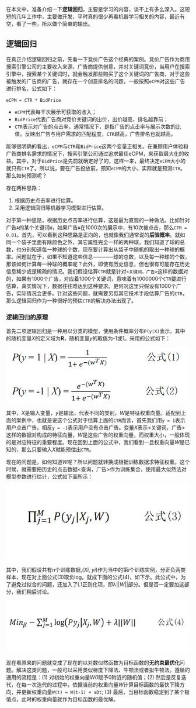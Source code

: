 在本文中，准备介绍一下**逻辑回归**，主要是学习的内容，谈不上有多么深入。这短短的几年工作中，主要做开发，平时真的很少再看机器学习相关的内容，最近有空，看了一些，所以做个简单的输出。

## 逻辑回归
在真正介绍逻辑回归之前，先看一下竞价广告这个经典的案例。竞价广告作为商用搜索引擎公司的主要收入来源，广告商提供创意，并对关键词竞价，当用户在搜索引擎中，搜索某个关键词时，就会触发那些购买了这个关键词的广告商，对于这些被触发的广告商的广告，就存在一个创意排名的问题，一般按照`eCPM`对这些广告进行排名，公式如下：

    eCPM = CTR * BidPrice
  * `eCPM`代表每千次展示可获取的收入；
  * `BidPrice`代表广告商对竞价关键词的出价，出价越高，排名越靠前；
  * `CTR`表示对广告的点击率，通常情况下，是指广告的点击率与展示次数的比值。反映出广告与用户需求的匹配程度，`CTR`越高，广告排名也就越高。

能够很明确的看出，`eCPM`与`CTR`和`BidPrice`这两个变量正相关。在兼顾用户体验和广告商排名需求的情况下，搜索引擎公司通过追求最佳eCPM，来获取最大化的收益。其中，对于`BidPrice`是先前就确定好了的，这样一来，最终决定`eCPM`大小的就只有`CTR`了。所以说，要在广告投放前，预知`eCPM`的大小，实际就是预测`CTR`。那么如何预测呢？

存在两种思路：
1. 根据历史点击率进行估算。
2. 采用逻辑回归等机器学习模型进行估算。

对于第一种思路，根据历史点击率进行估算，这是最为直观的一种做法。比如针对广告`A`的某个关键词`W`，如果广告`A`在1000次的展示中，有10次被点击，那么`CTR = 0.01`。首先，可以看到这种思路是正向的，也就像我们通常说的**后验概率**。就如同一个袋子里面有除颜色之外，其它属性完全一样的两种球，我们知道了球的总数，也分别知道每一种球的个数，现在要计算出从袋子中随机的取出一种球的概率。问题就在于，如果不知道这些信息————球的总数，以及每一种球的个数，那该如何计算每一种球的概率呢？此外，即使有历史信息，但也很有可能存在历史信息稀少或是稀疏的情况。我们假设估算`CTR`就是针对`<关键词，广告>`这样的数据对的，如果有1000个广告，对应着1000个关键词，意味着有1000000个`CTR`要进行估算，真实情况下，数据往往难达到这种要求。更何况这里只假设有1000个广告，实际情况会更多。针对这些问题，就需要另觅其它技术手段估算广告的`CTR`，那么逻辑回归作为一种很好的预估`CTR`的解决办法出现了。

### 逻辑回归的原理
首先二项逻辑回归是一种用以分类的模型，使用条件概率分布`P(y|X)`表示，其中的随机变量*X*的定义域为**R**，随机变量*y*的取值为-1或1。采用的公式如下：

![](https://github.com/WalkingNL/Pics/blob/master/rule1.jpg)

其中，*X*是输入变量，*y*是输出，代表不同的类别，*W*是特征权重向量。适配到上面的案例中，也就是说这个公式对于估算上面的`CTR`而言，首先我们用`y = 1`表示用户点击广告，相反`y = -1`表示用户没有点击广告。变量*X*表示<关键词，广告>这样的数据对构成的特征向量，*W*是这些广告的权重向量，而权重大小，一般体现的是对应特征的重要程度。现在回到上面的公式中，我们看到一旦权重向量*W*是已知的，那么只要输入*X*就能预估出`CTR`。

现在的问题是，如何知道*W*呢？所以问题就转换成根据训练数据求特征权重。这个时候，就需要把历史的点击数据<查询，广告>作为训练集合，使用最大似然法对模型参数进行估计，公式如下面所示：

![](https://github.com/WalkingNL/Pics/blob/master/rule3.jpg)

其中，我们假设共有n个训练数据,(*Xi*, *yi*)作为当中的第*i*个训练实例，分正负两类样本，现在对上面公式(3)取负log，就成下面的公式(4)，如下示。此公式中，为了避免过拟合的问题，还加入了L1正则化项，即λ||*W*||部分。但是否一定要加这部分，我们稍后讨论。

![](https://github.com/WalkingNL/Pics/blob/master/rule4.jpg)

现在看原来的问题就变成了现在的以对数似然函数为目标函数的**无约束最优化**问题。解决这类问题，一般可以采用类似梯度下降法、牛顿法或者拟牛顿法。遵循的通用的流程是：(1) 对初始的权重向量*W0*赋予0附近的随机值；(2) 然后是反复迭代，在每一次迭代的过程中，依据当前的权重向量*W*计算目标函数的最快下降方向，并更新权重向量`W(t) = W(t-1) + aDt`; (3) 最后，当目标函数稳定到了某个极值点，此时的权重向量就作为目标函数的最优解。
